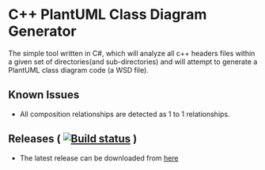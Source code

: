 # C++ PlantUML Class Diagram Generator

The simple tool written in C#, which will analyze all c++ headers files within a given set of directories(and sub-directories) and will attempt to generate a PlantUML class diagram code (a WSD file).


## Known Issues
* All composition relationships are detected as 1 to 1 relationships.

## Releases ( [![Build status](https://ci.appveyor.com/api/projects/status/pr1cgp7yokclxydy?svg=true)](https://ci.appveyor.com/project/sathukorale1379/c-plantuml-class-diagram-generator) )
* The latest release can be downloaded from [here](https://github.com/sathukorale/C-PlantUML-Class-Diagram-Generator/releases/download/1.0.35/PlantUMLCodeGeneratorGUI.exe)
